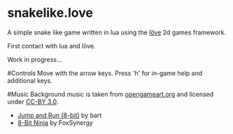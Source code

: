 snakelike.love
==============

A simple snake like game written in lua using the [löve](https://love2d.org/) 2d games framework.

First contact with lua and löve.

Work in progress...

#Controls
Move with the arrow keys.
Press 'h' for in-game help and additional keys.

#Music
Background music is taken from [opengameart.org](http://opengameart.org/) and licensed under [CC-BY 3.0](http://creativecommons.org/licenses/by/3.0/).
- [Jump and Run (8-bit)](http://opengameart.org/content/jump-and-run-8-bit) by bart
- [8-Bit Ninja](http://opengameart.org/content/8-bit-ninja) by FoxSynergy
